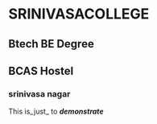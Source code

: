 # SRINIVASACOLLEGE
## Btech BE Degree
## BCAS Hostel
### srinivasa nagar
This is_just_ to ***demonstrate***
